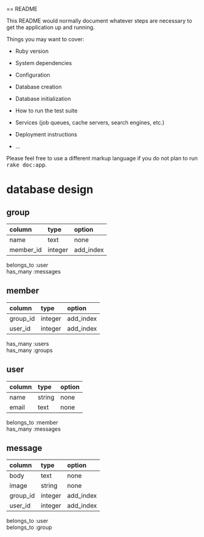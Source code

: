 == README

This README would normally document whatever steps are necessary to get the
application up and running.

Things you may want to cover:

* Ruby version

* System dependencies

* Configuration

* Database creation

* Database initialization

* How to run the test suite

* Services (job queues, cache servers, search engines, etc.)

* Deployment instructions

* ...


Please feel free to use a different markup language if you do not plan to run
<tt>rake doc:app</tt>.

# database design
## group

|column|type|option|
|:--|:--|:--|
|name|text|none|
|member_id|integer|add_index|

belongs_to :user  
has_many :messages

## member

|column|type|option|
|:--|:--|:--|
|group_id |integer|add_index|
|user_id|integer|add_index|

has_many :users  
has_many :groups

## user

|column|type|option|
|:--|:--|:--|
|name|string|none|
|email|text|none|

belongs_to :member  
has_many :messages

## message

|column|type|option|
|:--|:--|:--|
|body|text|none|
|image|string|none|
|group_id|integer|add_index
|user_id|integer|add_index

belongs_to :user  
belongs_to :group

